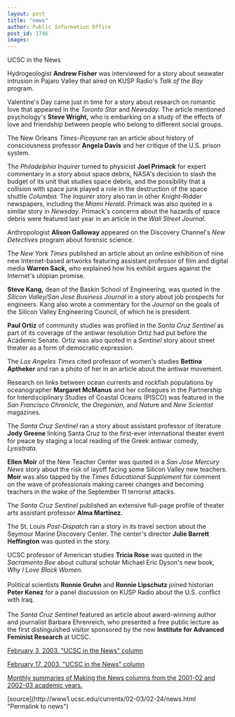 ```yaml
---
layout: post
title: "news"
author: Public Information Office
post_id: 1746
images:
---
```


<p class="pagehead">
  UCSC in the News
</p>
<p>
  Hydrogeologist <b>Andrew Fisher</b> was interviewed for a story about seawater intrusion in Pajaro Valley that aired on KUSP Radio's <i>Talk of the Bay</i> program.<br>
</p>
<p>
  Valentine's Day came just in time for a story about research on romantic love that appeared in the <i>Toronto Star</i> and <i>Newsday.</i> The article mentioned psychology's <b>Steve Wright,</b> who is embarking on a study of the effects of love and friendship between people who belong to different social groups.
</p>
<p>
  The New Orleans <i>Times-Picayune</i> ran an article about history of consciousness professor <b>Angela Davis</b> and her critique of the U.S. prison system.
</p>
<p>
  The <i>Philadelphia Inquirer</i> turned to physicist <b>Joel Primack</b> for expert commentary in a story about space debris, NASA's decision to slash the budget of its unit that studies space debris, and the possibility that a collision with space junk played a role in the destruction of the space shuttle <i>Columbia.</i> The <i>Inquirer</i> story also ran in other Knight-Ridder newspapers, including the <i>Miami Herald.</i> Primack was also quoted in a similar story in <i>Newsday.</i> Primack's concerns about the hazards of space debris were featured last year in an article in the <i>Wall Street Journal.</i><br>
</p>
<p>
  Anthropologist <b>Alison Galloway</b> appeared on the Discovery Channel's <i>New Detectives</i> program about forensic science.
</p>
<p>
  The <i>New York Times</i> published an article about an online exhibition of nine new Internet-based artworks featuring assistant professor of film and digital media <b>Warren Sack,</b> who explained how his exhibit argues against the Internet's utopian promise.
</p>
<p>
  <b>Steve Kang,</b> dean of the Baskin School of Engineering, was quoted in the <i>Silicon Valley/San Jose Business Journal</i> in a story about job prospects for engineers. Kang also wrote a commentary for the <i>Journal</i> on the goals of the Silicon Valley Engineering Council, of which he is president.
</p>
<p>
  <b>Paul Ortiz</b> of community studies was profiled in the <i>Santa Cruz Sentinel</i> as part of its coverage of the antiwar resolution Ortiz had put before the Academic Senate. Ortiz was also quoted in a <i>Sentinel</i> story about street theater as a form of democratic expression.
</p>
<p>
  The <i>Los Angeles Times</i> cited professor of women's studies <b>Bettina Aptheker</b> and ran a photo of her in an article about the antiwar movement.
</p>
<p>
  Research on links between ocean currents and rockfish populations by oceanographer <b>Margaret McManus</b> and her colleagues in the Partnership for Interdisciplinary Studies of Coastal Oceans (PISCO) was featured in the <i>San Francisco Chronicle,</i> the <i>Oregonian,</i> and <i>Natur</i>e and <i>New Scientist</i> magazines.
</p>
<p>
  The <i>Santa Cruz Sentinel</i> ran a story about assistant professor of literature <b>Jody Greene</b> linking Santa Cruz to the first-ever international theater event for peace by staging a local reading of the Greek antiwar comedy, <i>Lysistrata.</i>
</p>
<p>
  <b>Ellen Moir</b> of the New Teacher Center was quoted in a <i>San Jose Mercury News</i> story about the risk of layoff facing some Silicon Valley new teachers. <b>Moir</b> was also tapped by the <i>Times Educational Supplement</i> for comment on the wave of professionals making career changes and becoming teachers in the wake of the September 11 terrorist attacks.
</p>
<p>
  The <i>Santa Cruz Sentinel</i> published an extensive full-page profile of theater arts assistant professor <b>Alma Martinez.</b>
</p>
<p>
  The St. Louis <i>Post-Dispatch</i> ran a story in its travel section about the Seymour Marine Discovery Center. The center's director <b>Julie Barrett Heffington</b> was quoted in the story.
</p>
<p>
  UCSC professor of American studies <b>Tricia Rose</b> was quoted in the <i>Sacramento Bee</i> about cultural scholar Michael Eric Dyson's new book, <i>Why I Love Black Women.</i><br>
  <br>
  Political scientists <b>Ronnie Gruhn</b> and <b>Ronnie Lipschutz</b> joined historian <b>Peter Kenez</b> for a panel discussion on KUSP Radio about the U.S. conflict with Iraq.<br>
  <br>
  The <i>Santa Cruz Sentinel</i> featured an article about award-winning author and journalist Barbara Ehrenreich, who presented a free public lecture as the first distinguished visitor sponsored by the new <b>Institute for Advanced Feminist Research</b> at UCSC.
</p>
<p>
  <a href="http://www.ucsc.edu/currents/02-03/02-03/news.html">February 3, 2003, "UCSC in the News" column</a>
</p>
<p>
  <a href="http://www.ucsc.edu/currents/02-03/02-17/news.html">February 17, 2003, "UCSC in the News" column</a>
</p>
<p>
  <a href="http://www.ucsc.edu/toplevel/administration/pio/media_highlights/index.html">Monthly summaries of Making the News columns from the 2001-02 and 2002-03 academic years.</a><br>
</p>
<p>

</p>
[source](http://www1.ucsc.edu/currents/02-03/02-24/news.html "Permalink to news")
